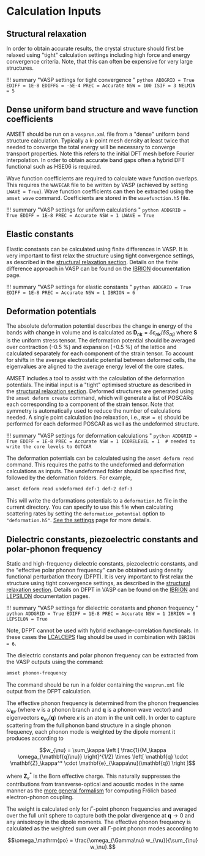 # Calculation Inputs

## Structural relaxation

In order to obtain accurate results, the crystal structure should first be relaxed
using "tight" calculation settings including high force and energy convergence
criteria. Note, that this can often be expensive for very large structures.

!!! summary "VASP settings for tight convergence "
    ```python
    ADDGRID = True
    EDIFF = 1E-8
    EDIFFG = -5E-4
    PREC = Accurate
    NSW = 100
    ISIF = 3
    NELMIN = 5
    ```

## Dense uniform band structure and wave function coefficients

AMSET should be run on a `vasprun.xml` file from a "dense" uniform band structure
calculation. Typically a k-point mesh density at least twice that needed to converge
the total energy will be necessary to converge transport properties. Note this refers
to the initial DFT mesh before Fourier interpolation. In order to obtain accurate band
gaps often a hybrid DFT functional such as HSE06 is required.

Wave function coefficients are required to calculate wave function overlaps.
This requires the `WAVECAR` file to be written by VASP (achieved by setting
`LWAVE = True`). Wave function coefficients can then be extracted using the
`amset wave` command. Coefficients are stored in the `wavefunction.h5` file.

!!! summary "VASP settings for uniform calculations "
    ```python
    ADDGRID = True
    EDIFF = 1E-8
    PREC = Accurate
    NSW = 1
    LWAVE = True
    ```

## Elastic constants

Elastic constants can be calculated using finite differences in VASP.
It is very important to first relax the structure using tight convergence
settings, as described in the [structural relaxation section](#structural-relaxation).
Details on the finite difference approach in VASP can be found on the
[IBRION](https://www.vasp.at/wiki/index.php/IBRION) documentation page.

!!! summary "VASP settings for elastic constants "
    ```python
    ADDGRID = True
    EDIFF = 1E-8
    PREC = Accurate
    NSW = 1
    IBRION = 6
    ```

## Deformation potentials

The absolute deformation potential describes the change in energy of the bands with change
in  volume and is calculated as $`\mathbf{D}_{n\mathbf{k}} = \delta \varepsilon_{n\mathbf{k}} / \delta S_{\alpha\beta}`$ where $`\mathbf{S}`$ is the uniform stress tensor.
The deformation potential should be averaged over contraction (–0.5 %) and
expansion (+0.5 %) of the lattice and calculated separately for
each component of the strain tensor. To account for shifts in the average electrostatic
potential between deformed cells, the eigenvalues are aligned to the average energy
level of the core states.

AMSET includes a tool to assist with the calculation of the deformation potentials.
The initial input is a "tight" optimised structure as described in the
[structural relaxation section](#structural-relaxation). Deformed structures are
generated using the `amset deform create` command, which will generate a list of
POSCARs each corresponding to a component of the strain tensor. Note that symmetry is
automatically used to reduce the number of calculations needed. A single point
calculation (no relaxation, i.e., `NSW = 0`) should be performed for each deformed
POSCAR as well as the undeformed structure.

!!! summary "VASP settings for deformation calculations "
    ```python
    ADDGRID = True
    EDIFF = 1E-8
    PREC = Accurate
    NSW = 1
    ICORELEVEL = 1  # needed to write the core levels to OUTCAR
    ```

The deformation potentials can be calculated using the `amset deform read` command.
This requires the paths to the undeformed and deformation calculations as inputs.
The undeformed folder should be specified first, followed by the deformation folders.
For example,

```bash
amset deform read undeformed def-1 def-2 def-3
```

This will write the deformations potentials to a `deformation.h5` file in the current
directory. You can specify to use this file when calculating scattering rates by
setting the `deformation_potential` option to `"deformation.h5"`.
[See the settings](settings.md#deformation_potential) page for more details.


## Dielectric constants, piezoelectric constants and polar-phonon frequency

Static and high-frequency dielectric constants, piezoelectric constants, and the
"effective polar phonon frequency" can be obtained using density functional perturbation
theory (DFPT). It is very important to first relax the structure using tight convergence
settings, as described in the [structural relaxation section](#structural-relaxation).
Details on DFPT in VASP can be found on the [IBRION](https://www.vasp.at/wiki/index.php/IBRION)
and [LEPSILON](https://www.vasp.at/wiki/index.php/LEPSILON) documentation pages.

!!! summary "VASP settings for dielectric constants and phonon frequency "
    ```python
    ADDGRID = True
    EDIFF = 1E-8
    PREC = Accurate
    NSW = 1
    IBRION = 8
    LEPSILON = True
    ```

Note, DFPT cannot be used with hybrid exchange-correlation functionals. In these
cases the [LCALCEPS](https://www.vasp.at/wiki/index.php/LCALCEPS) flag should be
used in combination with `IBRION = 6`.

The dielectric constants and polar phonon frequency can be extracted from the
VASP outputs using the command:
```bash
amset phonon-frequency
```
The command should be run in a folder containing the `vasprun.xml` file output
from the DFPT calculation.

The effective phonon frequency is determined from the phonon frequencies
$`\omega_{\mathbf{q}\nu}`$ (where $`\nu`$ is a phonon branch and $`\mathbf{q}`$
is a phonon wave vector) and eigenvectors $`\mathbf{e}_{\kappa\nu}(\mathbf{q})`$
(where $`\kappa`$ is an atom in the unit cell). In order to capture scattering
from the full phonon band structure in a single phonon frequency, each phonon
mode is weighted by the dipole moment it produces according to
```math
w_{\nu} = \sum_\kappa \left [ \frac{1}{M_\kappa \omega_{\mathbf{q}\nu}} \right]^{1/2}
\times \left[ \mathbf{q} \cdot \mathbf{Z}_\kappa^* \cdot \mathbf{e}_{\kappa\nu}(\mathbf{q}) \right ]
```
where $`\mathbf{Z}_\kappa^*`$ is the Born effective charge.
This naturally suppresses the contributions from transverse-optical and acoustic
modes in the same manner as the [more general formalism](https://journals.aps.org/prl/abstract/10.1103/PhysRevLett.115.176401)
for computing Frölich based electron-phonon coupling.

The weight is calculated only for $`\Gamma`$-point phonon frequencies and
averaged over the full unit sphere to capture both the polar divergence
at $`\mathbf{q} \rightarrow 0`$ and any anisotropy in the dipole moments.
The effective phonon frequency is calculated as the weighted sum over all
$`\Gamma`$-point phonon modes according to
```math
\omega_\mathrm{po} = \frac{\omega_{\Gamma\nu} w_{\nu}}{\sum_{\nu} w_\nu}.
```
